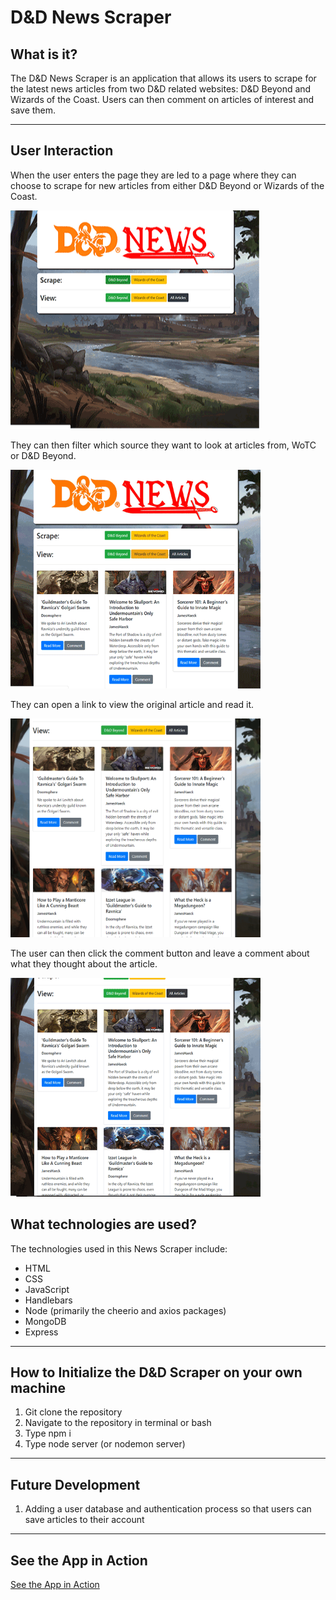 # D&D News Scraper


## What is it? 
The D&D News Scraper is an application that allows its users to scrape for the latest news articles from two D&D related websites: D&D Beyond and Wizards of the Coast. 
Users can then comment on articles of interest and save them. 

***

## User Interaction
When the user enters the page they are led to a page where they can choose to scrape for new articles from either D&D Beyond or Wizards of the Coast. 

<img src="./public/assets/images/dndScrapeAction.gif" width="400px" height="350px">

They can then filter which source they want to look at articles from, WoTC or D&D Beyond.

<img src="./public/assets/images/dndFilterAction.gif" width="400px" height="350px">

They can open a link to view the original article and read it. 

<img src="./public/assets/images/dndLinkAction.gif" width="400px" height="350px">

The user can then click the comment button and leave a comment about what they thought about the article. 

<img src="./public/assets/images/dndCommentAction.gif" width="400px" height="350px">

## What technologies are used? 
The technologies used in this News Scraper include: 

* HTML
* CSS
* JavaScript
* Handlebars
* Node (primarily the cheerio and axios packages)
* MongoDB
* Express

***

## How to Initialize the D&D Scraper on your own machine
1. Git clone the repository
2. Navigate to the repository in terminal or bash
3. Type npm i
4. Type node server (or nodemon server)

***
## Future Development
1. Adding a user database and authentication process so that users can save articles to their account

***
## See the App in Action
[See the App in Action](https://still-falls-80440.herokuapp.com/)
